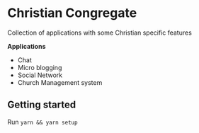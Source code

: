 # Christian Congregate

Collection of applications with some Christian specific features

 **Applications**
 - Chat
 - Micro blogging
 - Social Network
 - Church Management system


## Getting started

Run `yarn && yarn setup`
